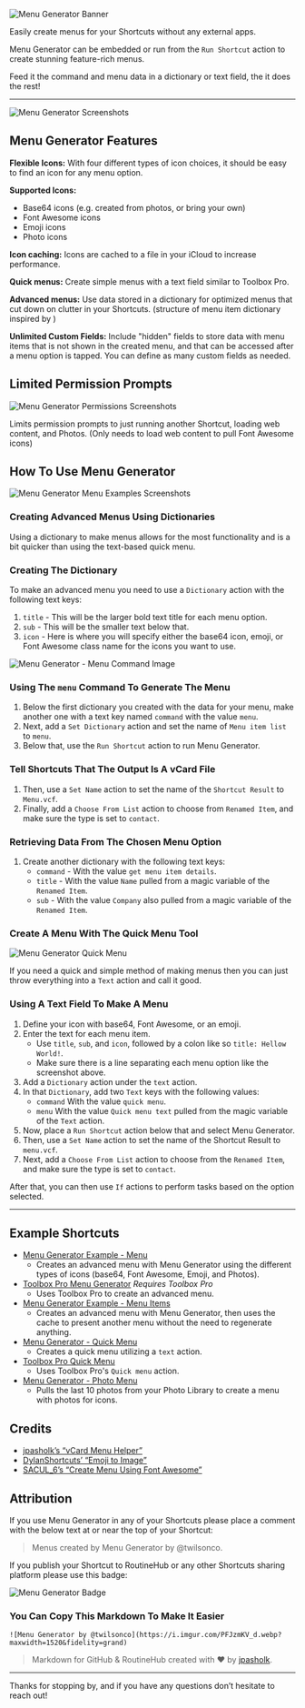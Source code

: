 ![Menu Generator Banner](https://raw.githubusercontent.com/jpasholk/SiriShortcuts/main/img/menu-generator-banner.png)

Easily create menus for your Shortcuts without any external apps.

Menu Generator can be embedded or run from the `Run Shortcut` action to create stunning feature-rich menus. 

Feed it the command and menu data in a dictionary or text field, the it does the rest!

***

![Menu Generator Screenshots](https://github.com/jpasholk/SiriShortcuts/blob/main/img/menu-generator-hero-image.png?raw=true)

## Menu Generator Features

**Flexible Icons:** With four different types of icon choices, it should be easy to find an icon for any menu option.

**Supported Icons:**

- Base64 icons (e.g. created from photos, or bring your own)
- Font Awesome icons
- Emoji icons
- Photo icons

**Icon caching:** Icons are cached to a file in your iCloud to increase performance.

**Quick menus:** Create simple menus with a text field similar to Toolbox Pro.

**Advanced menus:** Use data stored in a dictionary for optimized menus that cut down on clutter in your Shortcuts. (structure of menu item dictionary inspired by )

**Unlimited Custom Fields:** Include "hidden" fields to store data with menu items that is not shown in the created menu, and that can be accessed after a menu option is tapped. You can define as many custom fields as needed.

## Limited Permission Prompts

![Menu Generator Permissions Screenshots](https://raw.githubusercontent.com/jpasholk/SiriShortcuts/main/img/menu-generator-permissions.png)

 Limits permission prompts to just running another Shortcut, loading web content, and Photos.
 (Only needs to load web content to pull Font Awesome icons)

## How To Use Menu Generator

![Menu Generator Menu Examples Screenshots](https://github.com/jpasholk/SiriShortcuts/blob/main/img/menu-generator-example.png?raw=true)

### Creating Advanced Menus Using Dictionaries

Using a dictionary to make menus allows for the most functionality and is a bit quicker than using the text-based quick menu.

### Creating The Dictionary

To make an advanced menu you need to use a `Dictionary` action with the following text keys:

1. `title` - This will be the larger bold text title for each menu option.
2. `sub` - This will be the smaller text below that.
3. `icon` - Here is where you will specify either the base64 icon, emoji, or Font Awesome class name for the icons you want to use. 

![Menu Generator - Menu Command Image](https://github.com/jpasholk/SiriShortcuts/blob/main/img/menu-generator-advanced-menu.png?raw=true)

### Using The `menu` Command To Generate The Menu

1. Below the first dictionary you created with the data for your menu, make another one with a text key named `command` with the value `menu`. 
2. Next, add a `Set Dictionary` action and set the name of `Menu item list` to `menu`.
3. Below that, use the `Run Shortcut` action to run Menu Generator.

### Tell Shortcuts That The Output Is A vCard File

1. Then, use a `Set Name` action to set the name of the `Shortcut Result` to `Menu.vcf`.
2. Finally, add a `Choose From List` action to choose from `Renamed Item`, and make sure the type is set to `contact`.

### Retrieving Data From The Chosen Menu Option

1. Create another dictionary with the following text keys:
	- `command` - With the value `get menu item details`.
	- `title` - With the value `Name` pulled from a magic variable of the `Renamed Item`.
	- `sub` - With the value `Company` also pulled from a magic variable of the `Renamed Item`.

### Create A Menu With The Quick Menu Tool

![Menu Generator Quick Menu](https://github.com/jpasholk/SiriShortcuts/blob/main/img/menu-generator-quick-menu-example.png?raw=true)

If you need a quick and simple method of making menus then you can just throw everything into a `Text` action and call it good.

### Using A Text Field To Make A Menu

1. Define your icon with base64, Font Awesome, or an emoji.
2. Enter the text for each menu item.
	- Use `title`, `sub`, and `icon`, followed by a colon like so `title: Hellow World!`.
	- Make sure there is a line separating each menu option like the screenshot above.
3. Add a `Dictionary` action under the `text` action.
4. In that `Dictionary`, add two `Text` keys with the following values:
	- `command` With the value `quick menu`.
	- `menu` With the value `Quick menu text` pulled from the magic variable of the `Text` action.
5. Now, place a `Run Shortcut` action below that and select Menu Generator.
6. Then, use a `Set Name` action to set the name of the Shortcut Result to `menu.vcf`.
7. Next, add a `Choose From List` action to choose from the `Renamed Item`,  and make sure the type is set to `contact`.

After that, you can then use `If` actions to perform tasks based on the option selected.

***

## Example Shortcuts

- [Menu Generator Example - Menu](https://www.icloud.com/shortcuts/faf299dcdb0845a6aaf3957e7ad54e3b)
    - Creates an advanced menu with Menu Generator using the different types of icons (base64, Font Awesome, Emoji, and Photos).
- [Toolbox Pro Menu Generator](https://www.icloud.com/shortcuts/895d5aea0129459aa5204c312742206e) *Requires Toolbox Pro*
    - Uses Toolbox Pro to create an advanced menu.
- [Menu Generator Example - Menu Items](https://www.icloud.com/shortcuts/effd803e7aae4421b79c3026838c8f3c)
    - Creates an advanced menu with Menu Generator, then uses the cache to present another menu without the need to regenerate anything.
- [Menu Generator - Quick Menu](https://www.icloud.com/shortcuts/6d01003ff5bd4e91b784bef436385b6b)
    - Creates a quick menu utilizing a `text` action.
- [Toolbox Pro Quick Menu](https://www.icloud.com/shortcuts/3bdb5b49dfb44884afc5472b6386919f)
    - Uses Toolbox Pro's `Quick menu` action.
- [Menu Generator - Photo Menu](https://www.icloud.com/shortcuts/3862685e4e5348c7be3fae3326a41960)
    - Pulls the last 10 photos from your Photo Library to create a menu with photos for icons.

## Credits

- [jpasholk’s “vCard Menu Helper”](https://routinehub.co/shortcut/18220)
- [DylanShortcuts’ “Emoji to Image”](https://routinehub.co/shortcut/14899)
- [SACUL_6’s “Create Menu Using Font Awesome”](https://routinehub.co/shortcut/17750)

## Attribution 

If you use Menu Generator in any of your Shortcuts please place a comment with the below text at or near the top of your Shortcut:

> Menus created by Menu Generator by @twilsonco.

If you publish your Shortcut to RoutineHub or any other Shortcuts sharing platform please use this badge:

![Menu Generator Badge](https://github.com/jpasholk/SiriShortcuts/blob/main/img/made-with-menu-generator-badge.png?raw=true)

### You Can Copy This Markdown To Make It Easier

`![Menu Generator by @twilsonco](https://i.imgur.com/PFJzmKV_d.webp?maxwidth=1520&fidelity=grand)`

> Markdown for GitHub & RoutineHub created with &#x2665; by [jpasholk](https://routinehub.co/user/jpasholk).

***

Thanks for stopping by, and if you have any questions don’t hesitate to reach out!